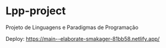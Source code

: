 # Lpp-project
Projeto de Linguagens e Paradigmas de Programação

Deploy: https://main--elaborate-smakager-81bb58.netlify.app/
